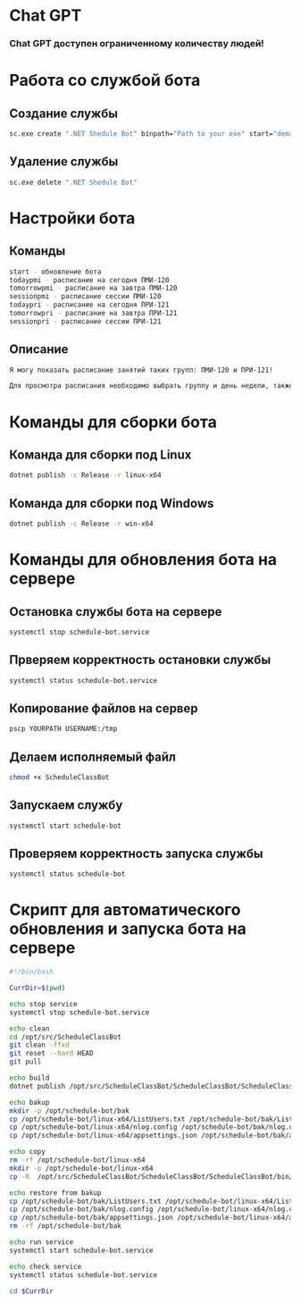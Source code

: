 # Chat GPT 

### Chat GPT доступен ограниченному количеству людей!

# Работа со службой бота
## Создание службы
```bash
sc.exe create ".NET Shedule Bot" binpath="Path to your exe" start="demand"
```
## Удаление службы
```bash
sc.exe delete ".NET Shedule Bot"
```
# Настройки бота

## Команды
```bash
start - обновление бота 
todaypmi - расписание на сегодня ПМИ-120
tomorrowpmi - расписание на завтра ПМИ-120
sessionpmi - расписание сессии ПМИ-120
todaypri - расписание на сегодня ПРИ-121
tomorrowpri - расписание на завтра ПРИ-121
sessionpri - расписание сессии ПРИ-121
```

## Описание
```bash
Я могу показать расписание занятий таких групп: ПМИ-120 и ПРИ-121!

Для просмотра расписания необходимо выбрать группу и день недели, также я расскажу числитель или знаменатель сейчас!
```
# Команды для сборки бота
## Команда для сборки под Linux 
```bash
dotnet publish -c Release -r linux-x64
```
## Команда для сборки под Windows 
```bash
dotnet publish -c Release -r win-x64
```

# Команды для обновления бота на сервере
## Остановка службы бота на сервере
```bash
systemctl stop schedule-bot.service
```
## Прверяем корректность остановки службы
```bash
systemctl status schedule-bot.service
```
## Копирование файлов на сервер
```bash
pscp YOURPATH USERNAME:/tmp
```
## Делаем исполняемый файл
```bash
chmod +x ScheduleClassBot
```
## Запускаем службу
```bash
systemctl start schedule-bot
```
## Проверяем корректность запуска службы
```bash
systemctl status schedule-bot
```
# Скрипт для автоматического обновления и запуска бота на сервере
```bash
#!/bin/bash

CurrDir=$(pwd)

echo stop service
systemctl stop schedule-bot.service

echo clean
cd /opt/src/ScheduleClassBot
git clean -ffxd
git reset --hard HEAD
git pull

echo build
dotnet publish /opt/src/ScheduleClassBot/ScheduleClassBot/ScheduleClassBot/ScheduleClassBot.csproj -c Release -r linux-x64 --self-contained

echo bakup
mkdir -p /opt/schedule-bot/bak
cp /opt/schedule-bot/linux-x64/ListUsers.txt /opt/schedule-bot/bak/ListUsers.txt
cp /opt/schedule-bot/linux-x64/nlog.config /opt/schedule-bot/bak/nlog.config
cp /opt/schedule-bot/linux-x64/appsettings.json /opt/schedule-bot/bak/appsettings.json

echo copy
rm -rf /opt/schedule-bot/linux-x64
mkdir -p /opt/schedule-bot/linux-x64
cp -R  /opt/src/ScheduleClassBot/ScheduleClassBot/ScheduleClassBot/bin/Release/net7.0/linux-x64/publish/* /opt/schedule-bot/linux-x64

echo restore from bakup
cp /opt/schedule-bot/bak/ListUsers.txt /opt/schedule-bot/linux-x64/ListUsers.txt
cp /opt/schedule-bot/bak/nlog.config /opt/schedule-bot/linux-x64/nlog.config
cp /opt/schedule-bot/bak/appsettings.json /opt/schedule-bot/linux-x64/appsettings.json
rm -rf /opt/schedule-bot/bak

echo run service
systemctl start schedule-bot.service

echo check service
systemctl status schedule-bot.service

cd $CurrDir
```
